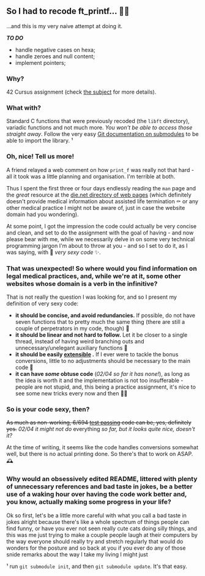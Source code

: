 ## So I had to recode ft_printf... 👨‍💻

...and this is my very naive attempt at doing it.

***TO DO***
- handle negative cases on hexa;
- handle zeroes and null content;
- implement pointers;

### Why? 

42 Cursus assignment (check [the subject](https://github.com/protsaq/ft_printf/blob/master/rsch/en.subject.pdf) for more details). 

### What with?

Standard C functions that were previously recoded (the ``libft`` directory), variadic functions and not much more. *You won't be able to access those straight away*. Follow the very easy [Git documentation on submodules](https://git-scm.com/book/en/v2/Git-Tools-Submodules) to be able to import the library. ¹

### Oh, nice! Tell us more!

A friend relayed a web comment on how ``print_f`` was really not that hard - all it took was a little planning and organisation. I'm terrible at both. 

Thus I spent the first three or four days endlessly reading the ``man`` page and the *great* resource at the [die.net directory of web pages](https://linux.die.net/man/3/printf) (which definitely doesn't provide medical information about assisted life termination ⚰️ or any other medical practice I might not be aware of, just in case the website domain had you wondering). 

At some point, I got the impression the code could actually be very concise and clean, and set to do the assignment with the goal of having - and now please bear with me, while we necessarily delve in on some very technical programming jargon I'm about to throw at you - and so I set to do it, as I was saying, with 👄 *very sexy code* ✨.

### That was unexpected! So where would you find information on legal medical practices, and, while we're at it, some other websites whose domain is a verb in the infinitive?

That is not really the question I was looking for, and so I present my definition of very sexy code: 

- **it should be concise, and avoid redundancies.** If possible, do not have seven functions that to pretty much the same thing (there are still a couple of perpetrators in my code, though) 🧩
- **it should be linear and not hard to follow.** Let it be closer to a single thread, instead of having weird branching outs and unnecessary/unelegant auxiliary functions 🧵
- **it should be easily [extensible](https://english.stackexchange.com/questions/90426/extensible-vs-extendible#90444) .** If I ever were to tackle the bonus conversions, little to no adjustments should be necessary to the main code 🧱
- **it can have *some* obtuse code** (*02/04 so far it has none!*), as long as the idea is worth it and the implementation is not too insufferable - people are not stupid, and, this being a practice assignment, it's nice to see some new tricks every now and then 🧞‍♂️

### So is your code sexy, then?

~~As much as non-working, 6/694 [test passing](https://github.com/gavinfielder/pft) code can be, yes, definitely yes.~~ *02/04 it might not do* everything *so far, but it looks quite nice, doesn't it?*

At the time of writing, it seems like the code handles conversions somewhat well, but there is no actual printing done. So there's that to work on ASAP. 🕰

### Why would an obsessively edited README, littered with plenty of unnecessary references and bad taste in jokes, be a better use of a waking hour over having the code work better  and, you know, actually making some progress in your life?

Ok so first, let's be a little more careful with what you call a bad taste in jokes alright because there's like a whole spectrum of things people can find funny, or have you ever not seen really cute cats doing silly things, and this was me just trying to make a couple people laugh at their computers by the way everyone should really try and stretch regularly that would do wonders for the posture and so back at you if you ever do any of those snide remarks about the way I take my living I might just 

¹ run `git submodule init`, and then `git submodule update`. It's that easy. 
